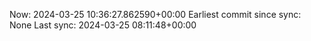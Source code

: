 Now: 2024-03-25 10:36:27.862590+00:00 Earliest commit since sync: None Last sync: 2024-03-25 08:11:48+00:00
